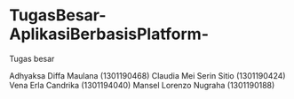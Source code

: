# TugasBesar-AplikasiBerbasisPlatform-
Tugas besar 

Adhyaksa Diffa Maulana	(1301190468)
Claudia Mei Serin Sitio	(1301190424)
Vena Erla Candrika		(1301194040)
Mansel Lorenzo Nugraha 	(1301190188)


